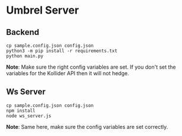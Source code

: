 # Umbrel Server

## Backend

```
cp sample.config.json config.json
python3 -m pip install -r requirements.txt
python main.py
```
**Note**: Make sure the right config variables are set. If you don't set the variables for the Kollider API then it will not hedge.


## Ws Server

```
cp sample.config.json config.json
npm install
node ws_server.js
```

**Note**: Same here, make sure the config variables are set correctly.
